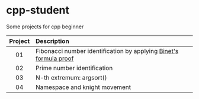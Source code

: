 # cpp-student
Some projects for cpp beginner 

|Project|Description|
| :---: | :--- |
|01|Fibonacci number identification by applying [Binet's formula proof](https://en.wikipedia.org/wiki/Fibonacci_number#Identification)|
|02|Prime number identification|
|03|N-th extremum: argsort()|
|04|Namespace and knight movement|